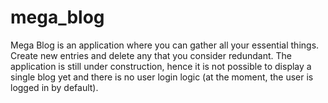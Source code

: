 # mega_blog

Mega Blog is an application where you can gather all your essential things.
Create new entries and delete any that you consider redundant.
The application is still under construction, hence it is not possible to display a single blog yet and there is no user login logic (at the moment, the user is logged in by default). 
